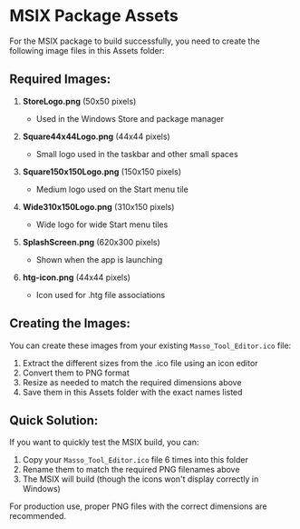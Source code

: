 # MSIX Package Assets

For the MSIX package to build successfully, you need to create the following image files in this Assets folder:

## Required Images:

1. **StoreLogo.png** (50x50 pixels)
   - Used in the Windows Store and package manager

2. **Square44x44Logo.png** (44x44 pixels)
   - Small logo used in the taskbar and other small spaces

3. **Square150x150Logo.png** (150x150 pixels)
   - Medium logo used on the Start menu tile

4. **Wide310x150Logo.png** (310x150 pixels)
   - Wide logo for wide Start menu tiles

5. **SplashScreen.png** (620x300 pixels)
   - Shown when the app is launching

6. **htg-icon.png** (44x44 pixels)
   - Icon used for .htg file associations

## Creating the Images:

You can create these images from your existing `Masso_Tool_Editor.ico` file:

1. Extract the different sizes from the .ico file using an icon editor
2. Convert them to PNG format
3. Resize as needed to match the required dimensions above
4. Save them in this Assets folder with the exact names listed

## Quick Solution:

If you want to quickly test the MSIX build, you can:
1. Copy your `Masso_Tool_Editor.ico` file 6 times into this folder
2. Rename them to match the required PNG filenames above
3. The MSIX will build (though the icons won't display correctly in Windows)

For production use, proper PNG files with the correct dimensions are recommended.
